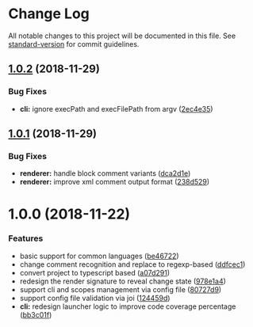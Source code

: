 # Change Log

All notable changes to this project will be documented in this file. See [standard-version](https://github.com/conventional-changelog/standard-version) for commit guidelines.

<a name="1.0.2"></a>
## [1.0.2](https://github.com/e-cloud/copyrightizen/compare/v1.0.1...v1.0.2) (2018-11-29)


### Bug Fixes

* **cli:** ignore execPath and execFilePath from argv ([2ec4e35](https://github.com/e-cloud/copyrightizen/commit/2ec4e35))



<a name="1.0.1"></a>
## [1.0.1](https://github.com/e-cloud/copyrightizen/compare/v1.0.0...v1.0.1) (2018-11-29)


### Bug Fixes

* **renderer:** handle block comment variants ([dca2d1e](https://github.com/e-cloud/copyrightizen/commit/dca2d1e))
* **renderer:** improve xml comment output format ([238d529](https://github.com/e-cloud/copyrightizen/commit/238d529))



<a name="1.0.0"></a>
# 1.0.0 (2018-11-22)


### Features

* basic support for common languages ([be46722](https://github.com/e-cloud/copyrightizen/commit/be46722))
* change comment recognition and replace to regexp-based ([ddfcec1](https://github.com/e-cloud/copyrightizen/commit/ddfcec1))
* convert project to typescript based ([a07d291](https://github.com/e-cloud/copyrightizen/commit/a07d291))
* redesign the render signature to reveal change state ([978e1a4](https://github.com/e-cloud/copyrightizen/commit/978e1a4))
* support cli and scopes management via config file ([80727d9](https://github.com/e-cloud/copyrightizen/commit/80727d9))
* support config file validation via joi ([124459d](https://github.com/e-cloud/copyrightizen/commit/124459d))
* **cli:** redesign launcher logic to improve code coverage percentage ([bb3c01f](https://github.com/e-cloud/copyrightizen/commit/bb3c01f))
